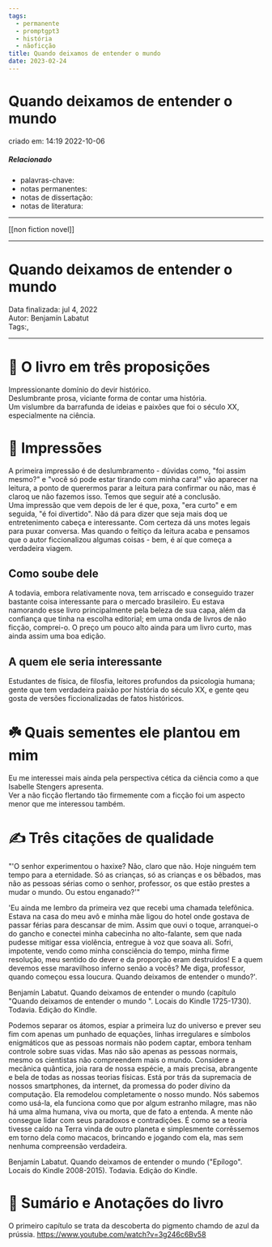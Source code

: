 ```yaml
---
tags:
  - permanente
  - promptgpt3
  - história
  - nãoficção
title: Quando deixamos de entender o mundo
date: 2023-02-24
---
```


# Quando deixamos de entender o mundo

criado em: 14:19 2022-10-06

##### Relacionado

- palavras-chave: 
- notas permanentes: 
- notas de dissertação:
- notas de literatura: 

---

[[non fiction novel]]

---

# Quando deixamos de entender o mundo

Data finalizada: jul 4, 2022  
Autor: Benjamín Labatut  
Tags:,

---

# 🚀 O livro em três proposições

Impressionante domínio do devir histórico.  
Deslumbrante prosa, viciante forma de contar uma história.  
Um vislumbre da barrafunda de ideias e paixões que foi o século XX, especialmente na ciência.

# 🎨 Impressões

A primeira impressão é de deslumbramento - dúvidas como, "foi assim mesmo?" e "você só pode estar tirando com minha cara!" vão aparecer na leitura, a ponto de querermos parar a leitura para confirmar ou não, mas é claroq ue não fazemos isso. Temos que seguir até a conclusão.  
Uma impressão que vem depois de ler é que, poxa, "era curto" e em seguida, "é foi divertido". Não dá para dizer que seja mais doq ue entretenimento cabeça e interessante. Com certeza dá uns motes legais para puxar conversa. Mas quando o feitiço da leitura acaba e pensamos que o autor ficcionalizou algumas coisas - bem, é aí que começa a verdadeira viagem.

## Como soube dele

A todavia, embora relativamente nova, tem arriscado e conseguido trazer bastante coisa interessante para o mercado brasileiro. Eu estava namorando esse livro principalmente pela beleza de sua capa, além da confiança que tinha na escolha editorial; em uma onda de livros de não ficção, comprei-o. O preço um pouco alto ainda para um livro curto, mas ainda assim uma boa edição.

## A quem ele seria interessante

Estudantes de física, de filosfia, leitores profundos da psicologia humana; gente que tem verdadeira paixão por história do século XX, e gente qeu gosta de versões ficcionalizadas de fatos históricos.

# ☘️ Quais sementes ele plantou em mim

Eu me interessei mais ainda pela perspectiva cética da ciência como a que Isabelle Stengers apresenta.  
Ver a não ficção flertando tão firmemente com a ficção foi um aspecto menor que me interessou também.

# ✍️ Três citações de qualidade

"'O senhor experimentou o haxixe? Não, claro que não. Hoje ninguém tem tempo para a eternidade. Só as crianças, só as crianças e os bêbados, mas não as pessoas sérias como o senhor, professor, os que estão prestes a mudar o mundo. Ou estou enganado?'"

'Eu ainda me lembro da primeira vez que recebi uma chamada telefônica. Estava na casa do meu avô e minha mãe ligou do hotel onde gostava de passar férias para descansar de mim. Assim que ouvi o toque, arranquei-o do gancho e conectei minha cabecinha no alto-falante, sem que nada pudesse mitigar essa violência, entregue à voz que soava ali. Sofri, impotente, vendo como minha consciência do tempo, minha firme resolução, meu sentido do dever e da proporção eram destruídos! E a quem devemos esse maravilhoso inferno senão a vocês? Me diga, professor, quando começou essa loucura. Quando deixamos de entender o mundo?'.

Benjamín Labatut. Quando deixamos de entender o mundo (capítulo "Quando deixamos de entender o mundo ". Locais do Kindle 1725-1730). Todavia. Edição do Kindle. 

Podemos separar os átomos, espiar a primeira luz do universo e prever seu fim com apenas um punhado de equações, linhas irregulares e símbolos enigmáticos que as pessoas normais não podem captar, embora tenham controle sobre suas vidas. Mas não são apenas as pessoas normais, mesmo os cientistas não compreendem mais o mundo. Considere a mecânica quântica, joia rara de nossa espécie, a mais precisa, abrangente e bela de todas as nossas teorias físicas. Está por trás da supremacia de nossos smartphones, da internet, da promessa do poder divino da computação. Ela remodelou completamente o nosso mundo. Nós sabemos como usá-la, ela funciona como que por algum estranho milagre, mas não há uma alma humana, viva ou morta, que de fato a entenda. A mente não consegue lidar com seus paradoxos e contradições. É como se a teoria tivesse caído na Terra vinda de outro planeta e simplesmente corrêssemos em torno dela como macacos, brincando e jogando com ela, mas sem nenhuma compreensão verdadeira.

Benjamín Labatut. Quando deixamos de entender o mundo ("Epílogo". Locais do Kindle 2008-2015). Todavia. Edição do Kindle. 

# 📒 Sumário e Anotações do livro

O primeiro capítulo se trata da descoberta do pigmento chamdo de azul da prússia. https://www.youtube.com/watch?v=3g246c6Bv58
